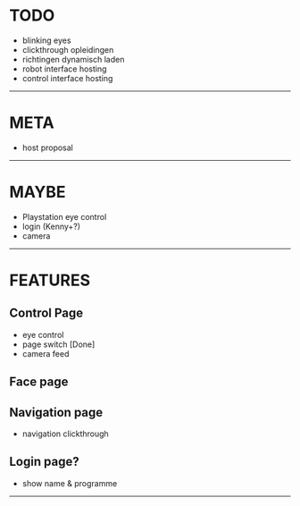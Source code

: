 # TODO
- blinking eyes
- clickthrough opleidingen
- richtingen dynamisch laden
- robot interface hosting
- control interface hosting
---
# META
- host proposal
---
# MAYBE
- Playstation eye control
- login (Kenny+?)
- camera
---
# FEATURES
## Control Page
- eye control
- page switch [Done]
- camera feed
## Face page
## Navigation page
- navigation clickthrough
## Login page?
- show name & programme
---